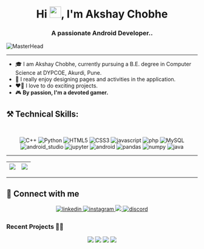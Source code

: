 <h1 align="center">Hi <img src="https://raw.githubusercontent.com/MartinHeinz/MartinHeinz/master/wave.gif" width="30px">, I'm Akshay Chobhe</h1>
<h3 align="center">A passionate Android Developer..</h3>

![MasterHead](https://camo.githubusercontent.com/5346f5a9b63e9e93ff8265ebb05eeda7fc03e48dfe766ba177c788e5c65c6c86/68747470733a2f2f312e62702e626c6f6773706f742e636f6d2f2d37413457796e774c734d772f58624270435847386648492f41414141414141414d74342f754f613162704c736b5967727747626c6c6853753253446a5f4d69673853584a51434c63424741735948512f73313630302f323030305f36303070782e676966)

---

- 🎓 I am Akshay Chobhe, currently pursuing a B.E. degree in Computer Science at DYPCOE, Akurdi, Pune. <br/>
- 👾 I really enjoy designing pages and activities in the application.<br/>
- ❤️‍🔥 I love to do exciting projects.<br/> 
- 🎮 **By passion, I'm a devoted gamer.**

##                                ⚒️ Technical Skills:
<br>
<p align="center"> 
  <img alt="C++" src="https://img.shields.io/badge/c++-%23ED8B00.svg?&style=for-the-badge&logo=C++&logoColor=red" />
 <img alt="Python" src="https://img.shields.io/badge/python-%2314354C.svg?style=for-the-badge&logo=python&logoColor=white"/>
<img alt="HTML5" src="https://img.shields.io/badge/html5-%23E34F26.svg?&style=for-the-badge&logo=html5&logoColor=white" />
 <img alt="CSS3" src="https://img.shields.io/badge/css3-%231572B6.svg?&style=for-the-badge&logo=css3&logoColor=white" />
<img alt="javascript" src="https://img.shields.io/badge/javascript-%23323330.svg?style=for-the-badge&logo=javascript&logoColor=%23F7DF1E" />
<img alt="php" src="https://img.shields.io/badge/php-%23777BB4.svg?style=for-the-badge&logo=php&logoColor=white" />
 <img alt="MySQL" src="https://img.shields.io/badge/MySQL-gray?style=for-the-badge&logo=mysql&logoColor=4EA94B" />
<img alt="android_studio" src="https://img.shields.io/badge/Android_Studio-3DDC84?style=for-the-badge&logo=android-studio&logoColor=white" />
 <img alt="jupyter" src="https://img.shields.io/badge/jupyter-orange?logo=jupyter&logoColor=white&style=for-the-badge" />
 <img alt="android" src="https://img.shields.io/badge/Android-3DDC84?style=for-the-badge&logo=android&logoColor=white" />
 <img alt="pandas" src="https://camo.githubusercontent.com/5e18e9b742657f6921829e31b6ee09d5d345633d8680cf1881f637d8e7bc44f1/68747470733a2f2f696d672e736869656c64732e696f2f62616467652f50616e6461732d3243324437323f7374796c653d666f722d7468652d6261646765266c6f676f3d70616e646173266c6f676f436f6c6f723d7768697465" />
 <img alt="numpy" src="https://img.shields.io/badge/numpy-red?logo=numpy&logoColor=white&style=for-the-badge" />
  <img alt="java" src="https://img.shields.io/badge/Java-ED8B00?style=for-the-badge&logo=openjdk&logoColor=white" />
  
</p>

---
| <img src="https://github-readme-stats.vercel.app/api?username=AkshayChobhe&show_icons=true&theme=codeSTACKr"> | </img><img src="http://github-readme-streak-stats.herokuapp.com/?user=AkshayChobhe&theme=merko &border_radius=0.1)"/> |
|---|---|
---

## 🤝 Connect with me  
<div align="center">
 <a href="http://www.linkedin.com/in/akshay-chobhe-989004220/" target="_blank">
<img src=https://img.shields.io/badge/linkedin-%231E77B5.svg?&style=for-the-badge&logo=linkedin&logoColor=white alt=linkedin style="margin-bottom: 5px;" />
</a>

<a href="https://www.instagram.com/akshay_chobhe_30/" target="_blank">
<img src=https://img.shields.io/badge/instagram-indigo?&style=for-the-badge&logo=instagram&logoColor=white alt=instagram style="margin-bottom: 5px;" />
</a>

<a href="https://www.hackerrank.com/chobheakshay30?hr_r=1" target="_blank">
<img src="https://img.shields.io/badge/-Hackerrank-2EC866?style=for-the-badge&logo=HackerRank&logoColor=white" />
</a>

<a href="http://discordapp.com/users/UserID/742072110892974152" target="_blank">
<img src=https://img.shields.io/badge/discord-blue?&style=for-the-badge&logo=discord&logoColor=white alt=discord style="margin-bottom: 5px;" />
</a>
</div>

### Recent Projects 👨‍💻

<!-- themes = light, dracula, dark, aura_dark -->
<div align="center">
<img src="https://github-readme-stats.vercel.app/api/pin/?username=AkshayChobhe&repo=To-Do-App&show_icons=true&theme=dark"> 
<img src="https://github-readme-stats.vercel.app/api/pin/?username=AkshayChobhe&repo=Jarvis&show_icons=true&theme=dark"> 
<img src="https://github-readme-stats.vercel.app/api/pin/?username=AkshayChobhe&repo=MahaNews&show_icons=true&theme=dark"> 
<img src="https://github-readme-stats.vercel.app/api/pin/?username=AkshayChobhe&repo=UnConvertApp&show_icons=true&theme=dark">                                                                                                                                    
</div>

                                                                                                 
